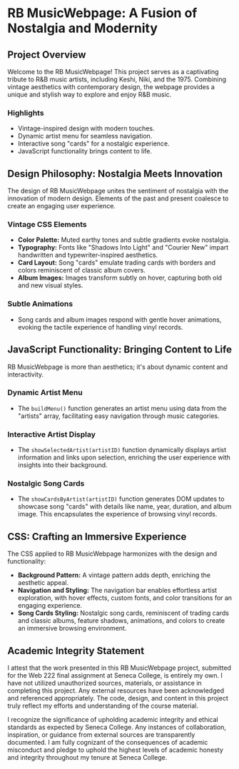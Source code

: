 # RB MusicWebpage: A Fusion of Nostalgia and Modernity

## Project Overview

Welcome to the RB MusicWebpage! This project serves as a captivating tribute to R&B music artists, including Keshi, Niki, and the 1975. Combining vintage aesthetics with contemporary design, the webpage provides a unique and stylish way to explore and enjoy R&B music.

### Highlights

- Vintage-inspired design with modern touches.
- Dynamic artist menu for seamless navigation.
- Interactive song "cards" for a nostalgic experience.
- JavaScript functionality brings content to life.

## Design Philosophy: Nostalgia Meets Innovation

The design of RB MusicWebpage unites the sentiment of nostalgia with the innovation of modern design. Elements of the past and present coalesce to create an engaging user experience.

### Vintage CSS Elements

- **Color Palette:** Muted earthy tones and subtle gradients evoke nostalgia.
- **Typography:** Fonts like "Shadows Into Light" and "Courier New" impart handwritten and typewriter-inspired aesthetics.
- **Card Layout:** Song "cards" emulate trading cards with borders and colors reminiscent of classic album covers.
- **Album Images:** Images transform subtly on hover, capturing both old and new visual styles.

### Subtle Animations

- Song cards and album images respond with gentle hover animations, evoking the tactile experience of handling vinyl records.

## JavaScript Functionality: Bringing Content to Life

RB MusicWebpage is more than aesthetics; it's about dynamic content and interactivity.

### Dynamic Artist Menu

- The `buildMenu()` function generates an artist menu using data from the "artists" array, facilitating easy navigation through music categories.

### Interactive Artist Display

- The `showSelectedArtist(artistID)` function dynamically displays artist information and links upon selection, enriching the user experience with insights into their background.

### Nostalgic Song Cards

- The `showCardsByArtist(artistID)` function generates DOM updates to showcase song "cards" with details like name, year, duration, and album image. This encapsulates the experience of browsing vinyl records.

## CSS: Crafting an Immersive Experience

The CSS applied to RB MusicWebpage harmonizes with the design and functionality:

- **Background Pattern:** A vintage pattern adds depth, enriching the aesthetic appeal.
- **Navigation and Styling:** The navigation bar enables effortless artist exploration, with hover effects, custom fonts, and color transitions for an engaging experience.
- **Song Cards Styling:** Nostalgic song cards, reminiscent of trading cards and classic albums, feature shadows, animations, and colors to create an immersive browsing environment.

## Academic Integrity Statement

I attest that the work presented in this RB MusicWebpage project, submitted for the Web 222 final assignment at Seneca College, is entirely my own. I have not utilized unauthorized sources, materials, or assistance in completing this project. Any external resources have been acknowledged and referenced appropriately. The code, design, and content in this project truly reflect my efforts and understanding of the course material.

I recognize the significance of upholding academic integrity and ethical standards as expected by Seneca College. Any instances of collaboration, inspiration, or guidance from external sources are transparently documented. I am fully cognizant of the consequences of academic misconduct and pledge to uphold the highest levels of academic honesty and integrity throughout my tenure at Seneca College.
